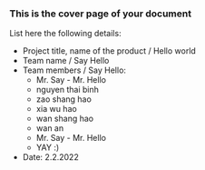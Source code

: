 ### This is the cover page of your document

List here the following details:
* Project title, name of the product / Hello world
* Team name / Say Hello
* Team members / Say Hello:
  *  Mr. Say - Mr. Hello
  * nguyen thai binh
  * zao shang hao
  * xia wu hao
  * wan shang hao
  * wan an
  * Mr. Say - Mr. Hello
  * YAY :)
* Date: 2.2.2022

